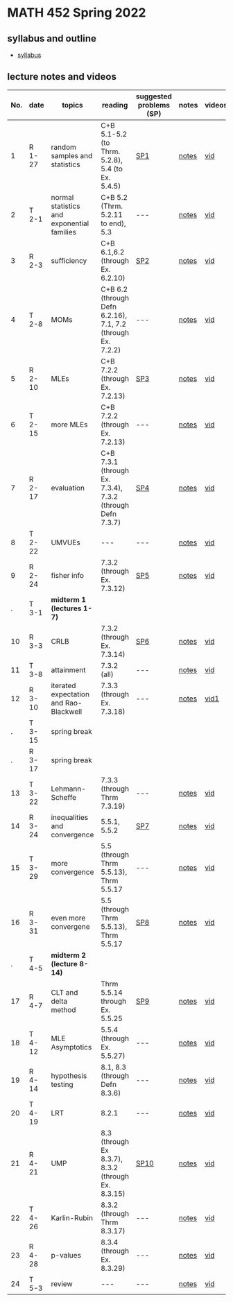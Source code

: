 # MATH 452 Spring 2022

## syllabus and outline

- [syllabus](docs/syllabus.md)

## lecture notes and videos

No. | date | topics | reading | suggested problems (SP) | notes | videos | quiz problem (QP) | 
--- | --- | --- | --- | --- | --- | --- | --- | 
1|R 1-27 | random samples and statistics |  C+B 5.1-5.2 (to Thrm. 5.2.8), 5.4 (to Ex. 5.4.5) | [SP1](sp/sp1.pdf) | [notes](lns/lec1.pdf)| [vid](https://youtu.be/xkkbGxziTFQ)| [QP 1](qp/qp1.pdf) due Feb 3 | 
2|T 2-1 | normal statistics and exponential families |  C+B 5.2 (Thrm. 5.2.11 to end), 5.3 | --- | [notes](lns/lec2.pdf)| [vid]()|  | 
3|R 2-3 | sufficiency | C+B 6.1,6.2 (through Ex. 6.2.10) | [SP2](sp/sp2.pdf)| [notes](lns/lec3.pdf)| [vid]()| [QP 2](qp/qp2.pdf) due Feb 10 | 
4|T 2-8 | MOMs | C+B 6.2 (through Defn 6.2.16), 7.1, 7.2 (through Ex. 7.2.2) | --- | [notes](lns/lec4.pdf)| [vid]() | --- | 
5|R 2-10 | MLEs | C+B 7.2.2 (through Ex. 7.2.13) | [SP3](sp/sp3.pdf) | [notes](lns/lec5.pdf)| [vid]()| [QP 3](qp/qp3.pdf) due Feb 17 | 
6|T 2-15 | more MLEs | C+B 7.2.2 (through Ex. 7.2.13) | --- | [notes](lns/lec6.pdf) | [vid]() | --- |
7|R 2-17 | evaluation | C+B 7.3.1 (through Ex. 7.3.4), 7.3.2 (through Defn 7.3.7)  | [SP4](sp/sp4.pdf) | [notes](lns/lec7.pdf)| [vid]()| [QP 4](qp/qp4.pdf) due Feb 24 | 
8|T 2-22 | UMVUEs |  --- | --- | [notes](lns/lec8.pdf)| [vid]()| --- |
9|R 2-24 | fisher info | 7.3.2 (through Ex. 7.3.12) | [SP5](sp/sp5.pdf)| [notes](lns/lec9.pdf)| [vid]()| [QP 5](qp/qp5.pdf) due Mar 3 | 
. |T 3-1 | **midterm 1 (lectures 1-7)**  |
10|R 3-3 | CRLB | 7.3.2 (through Ex. 7.3.14) | [SP6](sp/sp6.pdf) | [notes](lns/lec10.pdf)| [vid]() | [QP 6](qp/qp6.pdf) due Mar 10 | 
11|T 3-8 | attainment |  7.3.2 (all) | --- | [notes](lns/lec11.pdf)| [vid]()| --- | 
12|R 3-10 | iterated expectation and Rao-Blackwell | 7.3.3 (through Ex. 7.3.18) | --- | [notes](lns/lec12.pdf)| [vid1]()| [QP7](qp/qp7.pdf) due Mar 24 | 
.|T  3-15 | spring break |
.|R  3-17 | spring break |
13|T 3-22 | Lehmann-Scheffe | 7.3.3 (through Thrm 7.3.19) | --- | [notes](lns/lec13.pdf)| [vid]() | --- | 
14|R 3-24 | inequalities and convergence | 5.5.1, 5.5.2| [SP7](sp/sp7.pdf) | [notes](lns/lec14.pdf)| [vid]() | [QP8](qp/qp8.pdf) due Mar 31 | 
15|T 3-29 | more convergence |  5.5 (through Thrm 5.5.13), Thrm 5.5.17  | --- | [notes](lns/lec15.pdf)| [vid]()| --- | 
16|R 3-31 | even more convergene | 5.5 (through Thrm 5.5.13), Thrm 5.5.17 | [SP8](sp/sp8.pdf) | [notes](lns/lec16.pdf) | [vid]()| [QP9](qp/qp9.pdf) due Apr 7 | 
. |T 4-5 | **midterm 2 (lecture 8-14)** | 
17|R 4-7 | CLT and delta method | Thrm 5.5.14 through Ex. 5.5.25 | [SP9](sp/sp9.pdf) | [notes](lns/lec17.pdf)| [vid]()| [QP10](qp/qp10.pdf) due Apr 14 | 
18|T 4-12 | MLE Asymptotics | 5.5.4 (through Ex. 5.5.27) | --- | [notes](lns/lec18.pdf)| [vid]()| --- | 
19|R 4-14 | hypothesis testing |  8.1, 8.3 (through Defn 8.3.6)  | --- | [notes](lns/lec19.pdf)| [vid]() | [QP11](qp/qp11.pdf) due Apr 21| 
20|T 4-19 | LRT |  8.2.1  | --- | [notes](lns/lec20.pdf)| [vid]() | --- | 
21|R 4-21 | UMP |  8.3 (through Ex 8.3.7), 8.3.2 (through Ex. 8.3.15)  | [SP10](sp/sp10.pdf) | [notes](lns/lec21.pdf)| [vid]() | [QP12](qp/qp12.pdf) Due Apr 28 | 
22|T 4-26 | Karlin-Rubin | 8.3.2 (through Thrm 8.3.17)  | --- | [notes](lns/lec22.pdf)| [vid]() | --- | 
23|R 4-28 | p-values |  8.3.4 (through Ex. 8.3.29)  | --- | [notes](lns/lec23.pdf)| [vid]() | --- | 
24|T 5-3 | review |   ---  | --- | [notes](lns/lec24.pdf)| [vid]() | --- | 

